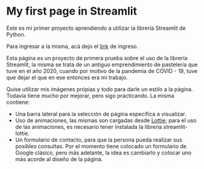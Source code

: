 # My first page in Streamlit

Este es mi primer proyecto aprendiendo a utilizar la librería Streamlit de Python.

Para ingresar a la misma, acá dejo el [link](https://buttersweet.streamlit.app/) de ingreso.

Esta página es un proyecto de primera prueba sobre el uso de la librería Streamlit, la misma se trata de un antiguo emprendimiento de pastelería que tuve en el año 2020, cuando por motivo de la pandemia de COVID - 19, tuve que dejar el que en ese entonces era mi trabajo. 

Quise utilizar mis imágenes própias y todo para darle un estilo a la página. Todavía tiene mucho por mejorar, pero sigo prácticando. La misma contiene:

- Una barra lateral para la selección de página específica a visualizar.
- Uso de animaciones, las mismas son cargadas desde [Lottie](https://lottiefiles.com/); para el uso de las animaciones, es necesario tener instalada la libreria streamlit-lottie.
- Un formulario de contacto, para que la persona pueda realizar sus posibles consultas. Por el momento tiene colocado un formulario de Google clásico, pero más adelante, la idea es cambiarlo y colocar uno más acorde al diseño de la página.